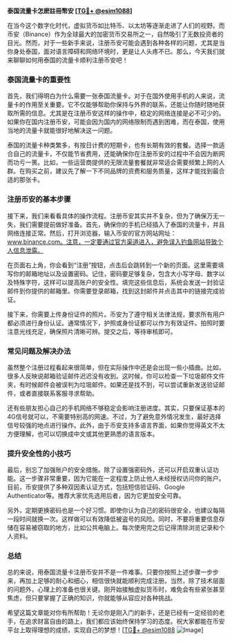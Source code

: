 **泰国流量卡怎麽註冊幣安 [[TG💪+ @esim1088](https://t.me/s/esim1088)]**

在当今这个数字化时代，虚拟货币如比特币、以太坊等逐渐走进了人们的视野。而币安（Binance）作为全球最大的加密货币交易所之一，自然吸引了无数投资者的目光。然而，对于一些新手来说，注册币安可能会遇到各种各样的问题，尤其是当你身处泰国，面对语言障碍和网络环境时，更是让人头疼不已。那么，今天我们就来聊聊如何用泰国的流量卡顺利注册币安吧！

### 泰国流量卡的重要性

首先，我们得明白为什么需要一张泰国流量卡。对于在国外使用手机的人来说，流量卡的作用至关重要。它不仅能够帮助你保持与外界的联系，还能让你随时随地获取所需的信息。尤其是在注册币安这样的操作中，稳定的网络连接是必不可少的。如果你在国内注册币安，可能会因为国内的网络限制而遇到困难，而在泰国，使用当地的流量卡就能很好地解决这一问题。

泰国的流量卡种类繁多，有按日计费的短期卡，也有长期有效的套餐。选择一款适合自己的流量卡，不仅能节省费用，还能确保你在注册币安的过程中不会因为断网而功亏一篑。比如，一些运营商提供的无限流量套餐就非常适合需要频繁上网的人群。在购买之前，建议先了解一下不同品牌的资费和服务质量，这样才能找到最合适的那张卡。

### 注册币安的基本步骤

接下来，我们来看看具体的操作流程。注册币安其实并不复杂，但为了确保万无一失，我们需要提前做好准备。首先，确保你的手机已经插入了泰国的流量卡，并且网络连接正常。然后，打开浏览器，输入币安的官方网站网址：www.binance.com。注意，一定要通过官方渠道进入，避免误入钓鱼网站导致个人信息泄露。

在页面右上角，你会看到“注册”按钮，点击后会跳转到一个新的页面。这里需要填写你的邮箱地址以及设置密码。记住，密码要足够复杂，包含大小写字母、数字以及特殊字符，这样可以提高账户的安全性。填完这些信息后，系统会发送一封验证邮件到你提供的邮箱里。你需要登录邮箱，找到这封邮件并点击其中的链接完成验证。

接下来，你需要上传身份证件的照片。币安为了遵守相关法律法规，要求所有用户都必须进行身份认证。通常情况下，护照或身份证都可以作为有效证件。拍照时要注意光线充足，确保照片清晰可辨。提交之后，等待审核即可。

### 常见问题及解决办法

虽然整个注册过程看起来很简单，但在实际操作中还是会出现一些小插曲。比如，很多人反映说邮箱验证邮件迟迟没有收到。这时候，你可以检查一下垃圾邮件文件夹，有时候邮件会被误判为垃圾邮件。如果还是找不到，可以尝试重新发送验证邮件，或者直接联系客服寻求帮助。

还有些朋友担心自己的手机网络不够稳定会影响注册进度。其实，只要保证基本的4G信号就可以，不需要特别高的网速。不过，为了避免意外情况发生，最好选择信号较强的地点进行操作。此外，由于币安支持多语言界面，如果你觉得英文不太方便理解，也可以切换成中文或其他更熟悉的语言版本。

### 提升安全性的小技巧

最后，别忘了加强账户的安全措施。除了设置强密码外，还可以开启双重认证功能。这一步骤非常重要，因为它能在一定程度上防止他人未经授权访问你的账户。目前，币安提供了多种双因素认证方式，包括短信验证码、Google Authenticator等。推荐大家优先选用后者，因为它更加安全可靠。

另外，定期更换密码也是一个好习惯。即使你认为自己的密码很安全，也建议每隔一段时间就换一次。这样做可以有效降低被盗号的风险。同时，不要将重要信息存储在容易被窃取的地方，比如公共电脑上。每次使用完之后记得清除浏览记录和个人资料。

### 总结

总的来说，用泰国流量卡注册币安并不是一件难事。只要你按照上述步骤一步步来，再加上足够的耐心和细心，相信很快就能顺利完成注册。当然，除了技术层面的问题外，心理上的准备也很关键。刚开始接触虚拟货币时，难免会有些紧张甚至焦虑，但只要掌握了正确的知识，你就能够从容应对各种挑战。

希望这篇文章能对你有所帮助！无论你是刚入门的新手，还是已经有一定经验的老手，在追求财富自由的路上，我们都应该始终保持学习的态度。祝大家都能在币安平台上取得理想的成绩，实现自己的梦想！[[TG💪+ @esim1088](https://t.me/s/esim1088) ![Image](https://i.postimg.cc/4NQfJmqS/Snipaste-2025-05-13-00-14-12.png)]